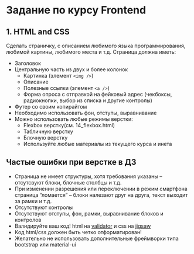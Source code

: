 # Задание по курсу Frontend

## 1. HTML and CSS

Сделать страничку, с описанием любимого языка программирования, любимой картины, любимого места и т.д.
Страница должна иметь:

- Заголовок
- Центральную часть из двух и более колонок
  - Картинка (элемент `<img />`)
  - Описание
  - Полезные ссылки (элемент `<a />`)
  - Форма опроса с отправкой на фейковый адрес (чекбоксы, радиокнопки, выбор из списка и другие контролы)
- Футер со своим копирайтом
- Необходимо использовать фон, отступы, выравнивание
- Можно использовать любые режимы верстки:
  - Flexbox верстку(см. 14_flexbox.html)
  - Табличную верстку
  - Блочную верстку
  - Используйте любые материалы из текущего курса и инета

## Частые ошибки при верстке в ДЗ

- Страница не имеет структуры, хотя требования указаны – отсутсвуют блоки, блочные столбцы и т.д.
- При изменении разрешения или переключении в режим смартфона страница “ломается” – блоки налезают друг на друга, текст выходит за рамки и т.д.
- Отсутствуют контролы
- Отсутствуют отступы, фон, рамки, выравнивание блоков и контролов
- Валидируйте ваш код! html на [validator](https://validator.w3.org/) и css на [jigsaw](https://jigsaw.w3.org/css-validator/)
- Код html/css должен быть четко отформатирован!
- Желательно не использовать дополнительные фреймворки типа bootstrap или material-ui
